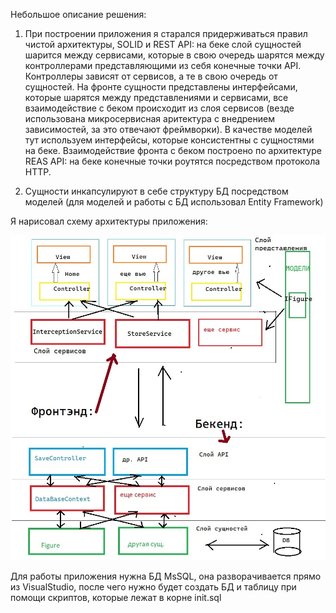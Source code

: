 Небольшое описание решения:
1. При построении приложения я старался придерживаться правил чистой архитектуры, SOLID и REST API:
на беке слой сущностей шарится между сервисами, которые в свою очередь шарятся между контроллерами представляющими из себя конечные точки API. Контроллеры зависят от сервисов, а те в свою очередь от сущностей.
На фронте сущности представлены интерфейсами, которые шарятся между представлениями и сервисами, все взаимодействие с беком происходит из слоя сервисов (везде использована микросервисная аритектура с внедрением зависимостей, за это отвечают фреймворки). 
В качестве моделей тут используем интерфейсы, которые консистентны с сущностями на беке.
Взаимодействие фронта с беком построено по архитектуре REAS API: на беке конечные точки роутятся посредством протокола HTTP.
 
2. Сущности инкапсулируют в себе структуру БД посредством моделей (для моделей и работы с БД использовал Entity Framework)
 
Я нарисовал схему архитектуры приложения: 

![Image alt](https://github.com/DmitryiIvanoff/intercepion_canvas/blob/main/Schema.jpg)

Для работы приложения нужна БД MsSQL, она разворачивается прямо из VisualStudio, после чего нужно будет создать БД и таблицу при помощи скриптов, которые лежат в корне init.sql
 
